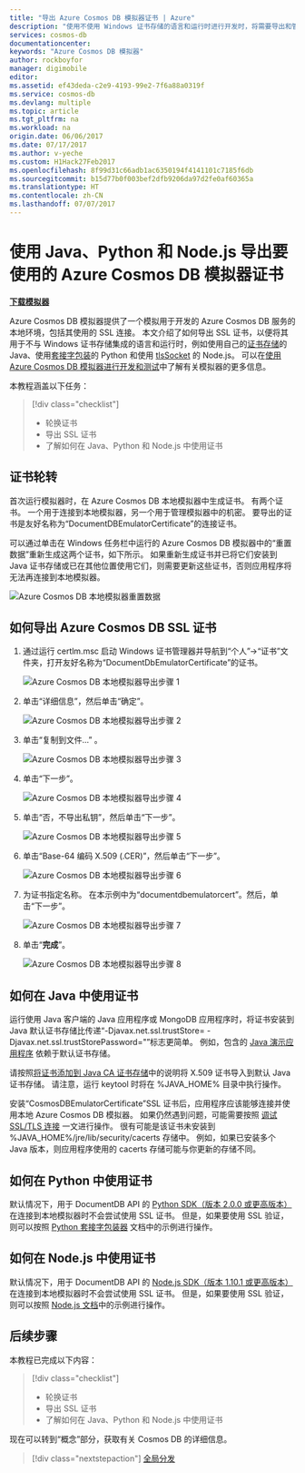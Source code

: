 ```yaml
---
title: "导出 Azure Cosmos DB 模拟器证书 | Azure"
description: "使用不使用 Windows 证书存储的语言和运行时进行开发时，将需要导出和管理 SSL 证书。 此文提供了分步说明。"
services: cosmos-db
documentationcenter: 
keywords: "Azure Cosmos DB 模拟器"
author: rockboyfor
manager: digimobile
editor: 
ms.assetid: ef43deda-c2e9-4193-99e2-7f6a88a0319f
ms.service: cosmos-db
ms.devlang: multiple
ms.topic: article
ms.tgt_pltfrm: na
ms.workload: na
origin.date: 06/06/2017
ms.date: 07/17/2017
ms.author: v-yeche
ms.custom: H1Hack27Feb2017
ms.openlocfilehash: 8f99d31c66adb1ac6350194f4141101c7185f6db
ms.sourcegitcommit: b15d77b0f003bef2dfb9206da97d2fe0af60365a
ms.translationtype: HT
ms.contentlocale: zh-CN
ms.lasthandoff: 07/07/2017
---
```

# 使用 Java、Python 和 Node.js 导出要使用的 Azure Cosmos DB 模拟器证书
<a id="export-the-azure-cosmos-db-emulator-certificates-for-use-with-java-python-and-nodejs" class="xliff"></a>

[**下载模拟器**](https://aka.ms/cosmosdb-emulator)

Azure Cosmos DB 模拟器提供了一个模拟用于开发的 Azure Cosmos DB 服务的本地环境，包括其使用的 SSL 连接。 本文介绍了如何导出 SSL 证书，以便将其用于不与 Windows 证书存储集成的语言和运行时，例如使用自己的[证书存储](https://docs.oracle.com/cd/E19830-01/819-4712/ablqw/index.html)的 Java、使用[套接字包装](https://docs.python.org/2/library/ssl.html)的 Python 和使用 [tlsSocket](https://nodejs.org/api/tls.html#tls_tls_connect_options_callback) 的 Node.js。 可以在[使用 Azure Cosmos DB 模拟器进行开发和测试](./local-emulator.md)中了解有关模拟器的更多信息。

本教程涵盖以下任务：

> [!div class="checklist"]
> * 轮换证书
> * 导出 SSL 证书
> * 了解如何在 Java、Python 和 Node.js 中使用证书

## 证书轮转
<a id="certification-rotation" class="xliff"></a>

首次运行模拟器时，在 Azure Cosmos DB 本地模拟器中生成证书。 有两个证书。 一个用于连接到本地模拟器，另一个用于管理模拟器中的机密。 要导出的证书是友好名称为“DocumentDBEmulatorCertificate”的连接证书。

可以通过单击在 Windows 任务栏中运行的 Azure Cosmos DB 模拟器中的“重置数据”重新生成这两个证书，如下所示。 如果重新生成证书并已将它们安装到 Java 证书存储或已在其他位置使用它们，则需要更新这些证书，否则应用程序将无法再连接到本地模拟器。

![Azure Cosmos DB 本地模拟器重置数据](./media/local-emulator-export-ssl-certificates/database-local-emulator-reset-data.png)

## 如何导出 Azure Cosmos DB SSL 证书
<a id="how-to-export-the-azure-cosmos-db-ssl-certificate" class="xliff"></a>

1. 通过运行 certlm.msc 启动 Windows 证书管理器并导航到“个人”->“证书”文件夹，打开友好名称为“DocumentDbEmulatorCertificate”的证书。

    ![Azure Cosmos DB 本地模拟器导出步骤 1](./media/local-emulator-export-ssl-certificates/database-local-emulator-export-step-1.png)

2. 单击“详细信息”，然后单击“确定”。

    ![Azure Cosmos DB 本地模拟器导出步骤 2](./media/local-emulator-export-ssl-certificates/database-local-emulator-export-step-2.png)

3. 单击“复制到文件...” 。

    ![Azure Cosmos DB 本地模拟器导出步骤 3](./media/local-emulator-export-ssl-certificates/database-local-emulator-export-step-3.png)

4. 单击“下一步”。

    ![Azure Cosmos DB 本地模拟器导出步骤 4](./media/local-emulator-export-ssl-certificates/database-local-emulator-export-step-4.png)

5. 单击“否，不导出私钥”，然后单击“下一步”。

    ![Azure Cosmos DB 本地模拟器导出步骤 5](./media/local-emulator-export-ssl-certificates/database-local-emulator-export-step-5.png)

6. 单击“Base-64 编码 X.509 (.CER)”，然后单击“下一步”。

    ![Azure Cosmos DB 本地模拟器导出步骤 6](./media/local-emulator-export-ssl-certificates/database-local-emulator-export-step-6.png)

7. 为证书指定名称。 在本示例中为“documentdbemulatorcert”。然后，单击“下一步”。

    ![Azure Cosmos DB 本地模拟器导出步骤 7](./media/local-emulator-export-ssl-certificates/database-local-emulator-export-step-7.png)

8. 单击“**完成**”。

    ![Azure Cosmos DB 本地模拟器导出步骤 8](./media/local-emulator-export-ssl-certificates/database-local-emulator-export-step-8.png)

## 如何在 Java 中使用证书
<a id="how-to-use-the-certificate-in-java" class="xliff"></a>

运行使用 Java 客户端的 Java 应用程序或 MongoDB 应用程序时，将证书安装到 Java 默认证书存储比传递“-Djavax.net.ssl.trustStore=<keystore> -Djavax.net.ssl.trustStorePassword="<password>”标志更简单。 例如，包含的 [Java 演示应用程序](https://localhost:8081/_explorer/index.html) 依赖于默认证书存储。

请按照[将证书添加到 Java CA 证书存储](/java-add-certificate-ca-store)中的说明将 X.509 证书导入到默认 Java 证书存储。 请注意，运行 keytool 时将在 %JAVA_HOME% 目录中执行操作。

安装“CosmosDBEmulatorCertificate”SSL 证书后，应用程序应该能够连接并使用本地 Azure Cosmos DB 模拟器。 如果仍然遇到问题，可能需要按照 [调试 SSL/TLS 连接](http://docs.oracle.com/javase/7/docs/technotes/guides/security/jsse/ReadDebug.html) 一文进行操作。 很有可能是该证书未安装到 %JAVA_HOME%/jre/lib/security/cacerts 存储中。 例如，如果已安装多个 Java 版本，则应用程序使用的 cacerts 存储可能与你更新的存储不同。

## 如何在 Python 中使用证书
<a id="how-to-use-the-certificate-in-python" class="xliff"></a>

默认情况下，用于 DocumentDB API 的 [Python SDK（版本 2.0.0 或更高版本）](documentdb-sdk-python.md)在连接到本地模拟器时不会尝试使用 SSL 证书。 但是，如果要使用 SSL 验证，则可以按照 [Python 套接字包装器](https://docs.python.org/2/library/ssl.html) 文档中的示例进行操作。

## 如何在 Node.js 中使用证书
<a id="how-to-use-the-certificate-in-nodejs" class="xliff"></a>

默认情况下，用于 DocumentDB API 的 [Node.js SDK（版本 1.10.1 或更高版本）](documentdb-sdk-node.md)在连接到本地模拟器时不会尝试使用 SSL 证书。 但是，如果要使用 SSL 验证，则可以按照 [Node.js 文档](https://nodejs.org/api/tls.html#tls_tls_connect_options_callback)中的示例进行操作。

## 后续步骤
<a id="next-steps" class="xliff"></a>

本教程已完成以下内容：

> [!div class="checklist"]
> * 轮换证书
> * 导出 SSL 证书
> * 了解如何在 Java、Python 和 Node.js 中使用证书

现在可以转到“概念”部分，获取有关 Cosmos DB 的详细信息。

> [!div class="nextstepaction"]
> [全局分发](distribute-data-globally.md)